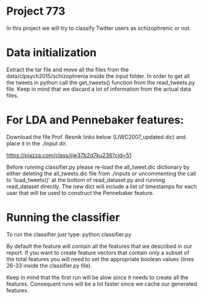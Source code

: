 # Project 773

In this project we will try to classify Twitter users as schizophrenic or not.

# Data initialization
Extract the tar file and move all the files from the data/clpsych2015/schizophrenia inside the input folder.
In order to get all the tweets in python call the get_tweets() function from the read_tweets.py file. Keep in mind that we discard a lot of information from the actual data files.

# For LDA and Pennebaker features:
Download the file Prof. Resnik links below (LIWC2007_updated.dic) and place it in the ./input dir.

https://piazza.com/class/ijw37b2d7ku236?cid=51

Before running classifier.py please re-load the all_tweet.dic dictionary by either deleting the all_tweets.dic file from ./inputs or uncommenting the call to 'load_tweets()' at the bottom of read_dataset.py and running read_dataset directly. The new dict will include a list of timestamps for each user that will be used to construct the Pennebaker feature.

# Running the classifier
To run the classifier just type:
python classifier.py

By default the feature will contain all the features that we described in our report. If you want to create feature vectors that contain only a subset of the total features you will need to set the appropriate boolean values (lines 26-33 inside the classifier.py file).

Keep in mind that the first run will be slow since it needs to create all the features. Consequent runs will be a lot faster since we cache our generated features.
